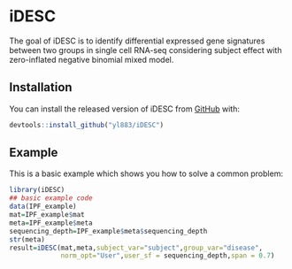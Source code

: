 
<!-- README.md is generated from README.Rmd. Please edit that file -->

# iDESC

<!-- badges: start -->
<!-- badges: end -->

The goal of iDESC is to identify differential expressed gene signatures
between two groups in single cell RNA-seq considering subject effect
with zero-inflated negative binomial mixed model.

## Installation

You can install the released version of iDESC from
[GitHub](https://github.com/yl883/iDESC) with:

``` r
devtools::install_github("yl883/iDESC")
```

## Example

This is a basic example which shows you how to solve a common problem:

``` r
library(iDESC)
## basic example code
data(IPF_example)
mat=IPF_example$mat
meta=IPF_example$meta
sequencing_depth=IPF_example$meta$sequencing_depth
str(meta)
result=iDESC(mat,meta,subject_var="subject",group_var="disease",
             norm_opt="User",user_sf = sequencing_depth,span = 0.7)
```
